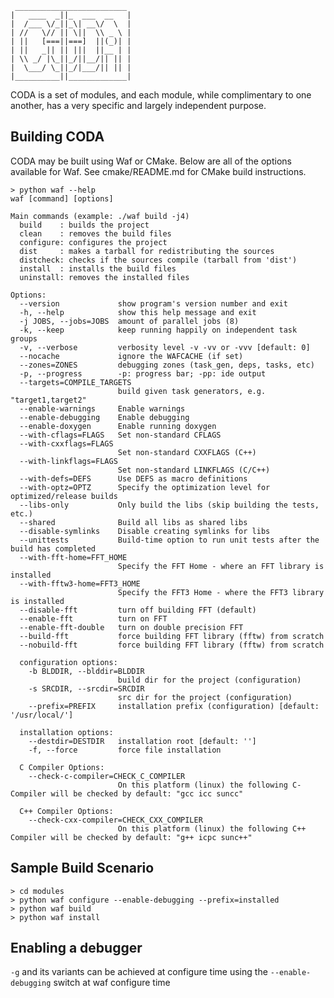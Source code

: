      _________________________
    |   ____  _||_  ___  __   |
    |  /___ \/_||_\| __\/  \  |
    | //   \// || \||  \\ _ \ |
    | ||   [===||===]  ||(_)| |
    | ||   _|| || |||  ||__ | |
    | \\ _/ |\_||_/||__/|| || |
    |  \___/ \_||_/|___/|| || |
    |__________||_____________|

CODA is a set of modules, and each module, while complimentary to one another, has
a very specific and largely independent purpose.

Building CODA
--------------

CODA may be built using Waf or CMake. Below are all of the options available for Waf. See cmake/README.md for CMake build instructions.

    > python waf --help
    waf [command] [options]

    Main commands (example: ./waf build -j4)
      build    : builds the project
      clean    : removes the build files
      configure: configures the project
      dist     : makes a tarball for redistributing the sources
      distcheck: checks if the sources compile (tarball from 'dist')
      install  : installs the build files
      uninstall: removes the installed files

    Options:
      --version             show program's version number and exit
      -h, --help            show this help message and exit
      -j JOBS, --jobs=JOBS  amount of parallel jobs (8)
      -k, --keep            keep running happily on independent task groups
      -v, --verbose         verbosity level -v -vv or -vvv [default: 0]
      --nocache             ignore the WAFCACHE (if set)
      --zones=ZONES         debugging zones (task_gen, deps, tasks, etc)
      -p, --progress        -p: progress bar; -pp: ide output
      --targets=COMPILE_TARGETS
                            build given task generators, e.g. "target1,target2"
      --enable-warnings     Enable warnings
      --enable-debugging    Enable debugging
      --enable-doxygen      Enable running doxygen
      --with-cflags=FLAGS   Set non-standard CFLAGS
      --with-cxxflags=FLAGS
                            Set non-standard CXXFLAGS (C++)
      --with-linkflags=FLAGS
                            Set non-standard LINKFLAGS (C/C++)
      --with-defs=DEFS      Use DEFS as macro definitions
      --with-optz=OPTZ      Specify the optimization level for optimized/release builds
      --libs-only           Only build the libs (skip building the tests, etc.)
      --shared              Build all libs as shared libs
      --disable-symlinks    Disable creating symlinks for libs
      --unittests           Build-time option to run unit tests after the build has completed
      --with-fft-home=FFT_HOME
                            Specify the FFT Home - where an FFT library is installed
      --with-fftw3-home=FFT3_HOME
                            Specify the FFT3 Home - where the FFT3 library is installed
      --disable-fft         turn off building FFT (default)
      --enable-fft          turn on FFT
      --enable-fft-double   turn on double precision FFT
      --build-fft           force building FFT library (fftw) from scratch
      --nobuild-fft         force building FFT library (fftw) from scratch

      configuration options:
        -b BLDDIR, --blddir=BLDDIR
                            build dir for the project (configuration)
        -s SRCDIR, --srcdir=SRCDIR
                            src dir for the project (configuration)
        --prefix=PREFIX     installation prefix (configuration) [default: '/usr/local/']

      installation options:
        --destdir=DESTDIR   installation root [default: '']
        -f, --force         force file installation

      C Compiler Options:
        --check-c-compiler=CHECK_C_COMPILER
                            On this platform (linux) the following C-Compiler will be checked by default: "gcc icc suncc"

      C++ Compiler Options:
        --check-cxx-compiler=CHECK_CXX_COMPILER
                            On this platform (linux) the following C++ Compiler will be checked by default: "g++ icpc sunc++"


Sample Build Scenario
---------------------
    > cd modules
    > python waf configure --enable-debugging --prefix=installed
    > python waf build
    > python waf install


Enabling a debugger
-------------------
`-g` and its variants can be achieved at configure time using the
`--enable-debugging` switch at waf configure time

